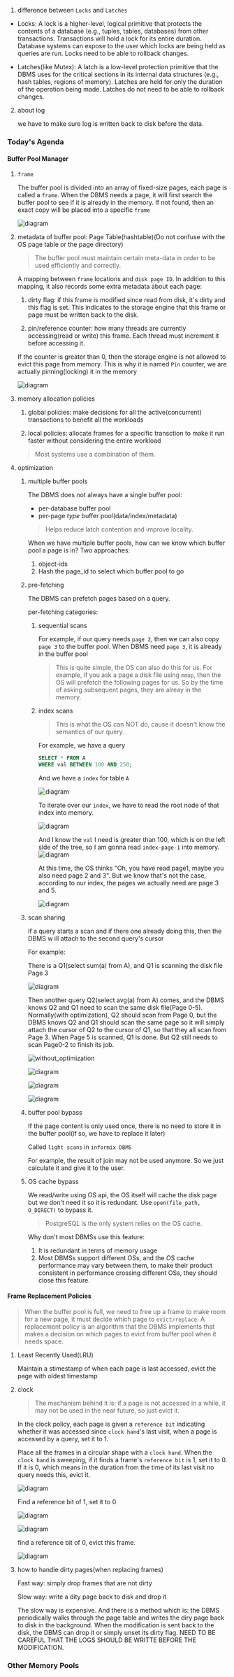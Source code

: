 1. difference between `Locks` and `Latches`

* Locks: A lock is a higher-level, logical primitive that protects the contents 
  of a database (e.g., tuples, tables, databases) from other transactions. 
  Transactions will hold a lock for its entire duration. Database systems can 
  expose to the user which locks are being held as queries are run. Locks need 
  to be able to rollback changes.

* Latches(like Mutex): A latch is a low-level protection primitive that the DBMS uses for 
  the critical sections in its internal data structures (e.g., hash tables, 
  regions of memory). Latches are held for only the duration of the operation 
  being made. Latches do not need to be able to rollback changes.

2. about log
  
   we have to make sure log is written back to disk before the data.

### Today's Agenda

#### Buffer Pool Manager
1. `frame`

   The buffer pool is divided into an array of fixed-size pages, each page is
   called a `frame`. When the DBMS needs a page, it will first search the buffer
   pool to see if it is already in the memory. If not found, then an exact copy 
   will be placed into a specific `frame`

   ![diagram](https://github.com/SteveLauC/pic/blob/main/Screenshot%20from%202022-07-23%2014-43-36.png)

2. metadata of buffer pool: Page Table(hashtable)(Do not confuse with the OS page table 
   or the page directory)

   > The buffer pool must maintain certain meta-data in order to be used efficiently
   and correctly.

   A mapping between `frame` locations and `disk page ID`. In addition to this 
   mapping, it also records some extra metadata about each page:

   1. dirty flag: if this frame is modified since read from disk, it's dirty and this flag is set.
   This indicates to the storage engine that this frame or page must be written
   back to the disk.

   2. pin/reference counter: how many threads are currently accessing(read or write)
   this frame. Each thread must increment it before accessing it. 

   If the counter is greater than 0, then the storage engine is not allowed to 
   evict this page from memory. This is why it is named `Pin` counter, we are
   actually pinning(locking) it in the memory

   ![diagram](https://github.com/SteveLauC/pic/blob/main/Screenshot%20from%202022-07-24%2015-45-15.png)

3. memory allocation policies

   1. global policies: make decisions for all the active(concurrent) transactions
   to benefit all the workloads

   2. local policies: allocate frames for a specific transction to make it run 
   faster without considering the entire workload

   > Most systems use a combination of them.

4. optimization

   1. multiple buffer pools
      
      The DBMS does not always have a single buffer pool:

      * per-database buffer pool
      * per-page *type* buffer pool(data/index/metadata)

      > Helps reduce latch contention and improve locality.

      When we have multiple buffer pools, how can we know which buffer pool a 
      page is in? Two approaches:

      1. object-ids
      2. Hash the page_id to select which buffer pool to go


   2. pre-fetching

      The DBMS can prefetch pages based on a query.

      per-fetching categories:

      1. sequential scans

         For example, if our query needs `page 2`, then we can also copy `page 3`
         to the buffer pool. When DBMS need `page 3`, it is already in the buffer
	 pool

         > This is quite simple, the OS can also do this for us. For example, if 
         you ask a page a disk file using `mmap`, then the OS will prefetch the
         following pages for us. So by the time of asking subsequent pages, they
         are alreay in the memory.

      2. index scans
       
         > This is what the OS can NOT do, cause it doesn't know the semantics
         of our query.

         For example, we have a query

         ```sql
         SELECT * FROM A
         WHERE val BETWEEN 100 AND 250;
         ```

         And we have a `index` for table `A`

         ![diagram](https://github.com/SteveLauC/pic/blob/main/Screenshot%20from%202022-07-24%2016-29-14.png)

         To iterate over our `index`, we have to read the root node of that index
         into memory.
        
         ![diagram](https://github.com/SteveLauC/pic/blob/main/Screenshot%20from%202022-07-24%2016-30-27.png)

         And I know the `val` I need is greater than 100, which is on the left side
         of the tree, so I am gonna read `index-page-1` into memory.
         ![diagram](https://github.com/SteveLauC/pic/blob/main/Screenshot%20from%202022-07-24%2016-33-56.png)
        
         At this time, the OS thinks "Oh, you have read page1, maybe you also need
         page 2 and 3". But we know that's not the case, according to our index,
         the pages we actually need are page 3 and 5.
        
         ![diagram](https://github.com/SteveLauC/pic/blob/main/Screenshot%20from%202022-07-24%2016-37-06.png)



   3. scan sharing

      if a query starts a scan and if there one already doing this, then the DBMS w
      ill attach to the second query's cursor

      For example:

      There is a Q1(select sum(a) from A), and Q1 is scanning the disk file Page 3

      ![diagram](https://github.com/SteveLauC/pic/blob/main/Screenshot%20from%202022-07-23%2015-41-28.png)

      Then another query Q2(select avg(a) from A) comes, and the DBMS knows Q2
      and Q1 need to scan the same disk file(Page 0-5). Normally(with optimization),
      Q2 should scan from Page 0, but the DBMS knows Q2 and Q1 should scan the 
      same page so it will simply attach the cursor of Q2 to the cursor 
      of Q1, so that they all scan from Page 3. When Page 5 is scanned, Q1 is 
      done. But Q2 still needs to scan Page0-2 to finish its job.

      ![without_optimization](https://github.com/SteveLauC/pic/blob/main/Screenshot%20from%202022-07-23%2015-47-49.png)

      ![diagram](https://github.com/SteveLauC/pic/blob/main/Screenshot%20from%202022-07-23%2015-48-24.png)

      ![diagram](https://github.com/SteveLauC/pic/blob/main/Screenshot%20from%202022-07-23%2015-48-36.png)

      ![diagram](https://github.com/SteveLauC/pic/blob/main/Screenshot%20from%202022-07-23%2015-48-52.png)

   4. buffer pool bypass

      If the page content is only used once, there is no need to store it in
      the buffer pool(if so, we have to replace it later)

      Called `light scans` in `informix DBMS`

      For example, the result of join may not be used anymore. So we just 
      calculate it and give it to the user.

   4. OS cache bypass 

      We read/write using OS api, the OS itself will cache the disk page but we
      don't need it so it is redundant. Use `open(file_path, O_DIRECT)` to bypass it.

      > PostgreSQL is the only system relies on the OS cache.

      Why don't most DBMSs use this feature:
      1. It is redundant in terms of memory usage
      2. Most DBMSs support different OSs, and the OS cache performance may vary
      between them, to make their product consistent in performance crossing 
      different OSs, they should close this feature.


#### Frame Replacement Policies

> When the buffer pool is full, we need to free up a frame to make room for a
> new page, it must decide which page to `evict/replace`. A replacement policy is
> an algorithm that the DBMS implements that makes a decision on which pages to 
> evict from buffer pool when it needs space.

1. Least Recently Used(LRU)

   Maintain a stimestamp of when each page is last accessed, evict the page with
   oldest timestamp

2. clock

   > The mechanism behind it is: if a page is not accessed in a while, it may not
   be used in the near future, so just evict it.

   In the clock policy, each page is given a `reference bit` indicating whether
   it was accessed since `clock hand`'s last visit, when a page is accessed by
   a query, set it to 1.

   Place all the frames in a circular shape with a `clock hand`. When the `clock
   hand` is sweeping, if it finds a frame's `reference bit` is 1, set it to 0.
   If it is 0, which means in the duration from the time of its last visit no 
   query needs this, evict it.

   ![diagram](https://github.com/SteveLauC/pic/blob/main/Screenshot%20from%202022-07-24%2015-19-00.png)

   Find a reference bit of 1, set it to 0

   ![diagram](https://github.com/SteveLauC/pic/blob/main/Screenshot%20from%202022-07-24%2015-19-19.png)

   ![diagram](https://github.com/SteveLauC/pic/blob/main/Screenshot%20from%202022-07-24%2015-19-31.png)

   find a reference bit of 0, evict this frame.

   ![diagram](https://github.com/SteveLauC/pic/blob/main/Screenshot%20from%202022-07-24%2015-19-45.png)

3. how to handle dirty pages(when replacing frames)
   
   Fast way: simply drop frames that are not dirty

   Slow way: write a dity page back to disk and drop it

   The slow way is expensive. And there is a method which is: the DBMS periodically 
   walks through the page table and writes the diry page back to disk in the 
   background. When the modification is sent back to the disk, the DBMS can drop
   it or simply unset its dirty flag. NEED TO BE CAREFUL THAT THE LOGS SHOULD 
   BE WRITTE BEFORE THE MODIFICATION.

### Other Memory Pools
